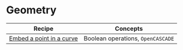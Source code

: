 # Geometry

| Recipe | Concepts |
|--------|----------|
| [Embed a point in a curve](geometry/embed-point.md) | Boolean operations, `OpenCASCADE` |

